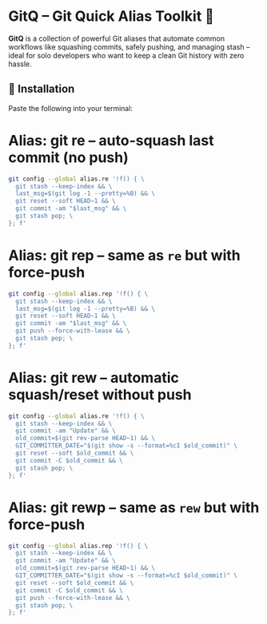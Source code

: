 # GitQ – Git Quick Alias Toolkit 🚀

**GitQ** is a collection of powerful Git aliases that automate common workflows like squashing commits, safely pushing, and managing stash – ideal for solo developers who want to keep a clean Git history with zero hassle.

## 🔧 Installation

Paste the following into your terminal:


# Alias: git re – auto-squash last commit (no push)
```bash
git config --global alias.re '!f() { \
  git stash --keep-index && \
  last_msg=$(git log -1 --pretty=%B) && \
  git reset --soft HEAD~1 && \
  git commit -am "$last_msg" && \
  git stash pop; \
}; f'
```
# Alias: git rep – same as `re` but with force-push

```bash
git config --global alias.rep '!f() { \
  git stash --keep-index && \
  last_msg=$(git log -1 --pretty=%B) && \
  git reset --soft HEAD~1 && \
  git commit -am "$last_msg" && \
  git push --force-with-lease && \
  git stash pop; \
}; f'
```

# Alias: git rew – automatic squash/reset without push
```bash
git config --global alias.re '!f() { \
  git stash --keep-index && \
  git commit -am "Update" && \
  old_commit=$(git rev-parse HEAD~1) && \
  GIT_COMMITTER_DATE="$(git show -s --format=%cI $old_commit)" \
  git reset --soft $old_commit && \
  git commit -C $old_commit && \
  git stash pop; \
}; f'
```
# Alias: git rewp – same as `rew` but with force-push

```bash
git config --global alias.rep '!f() { \
  git stash --keep-index && \
  git commit -am "Update" && \
  old_commit=$(git rev-parse HEAD~1) && \
  GIT_COMMITTER_DATE="$(git show -s --format=%cI $old_commit)" \
  git reset --soft $old_commit && \
  git commit -C $old_commit && \
  git push --force-with-lease && \
  git stash pop; \
}; f'
```